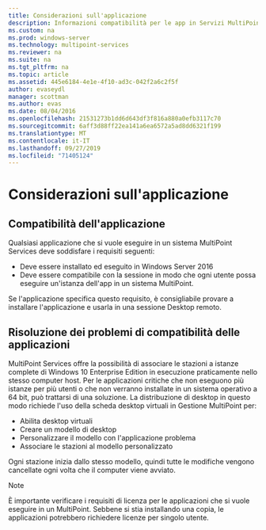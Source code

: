 ```yaml
---
title: Considerazioni sull'applicazione
description: Informazioni compatibilità per le app in Servizi MultiPoint
ms.custom: na
ms.prod: windows-server
ms.technology: multipoint-services
ms.reviewer: na
ms.suite: na
ms.tgt_pltfrm: na
ms.topic: article
ms.assetid: 445e6184-4e1e-4f10-ad3c-042f2a6c2f5f
author: evaseydl
manager: scottman
ms.author: evas
ms.date: 08/04/2016
ms.openlocfilehash: 21531273b1dd6d643df3f816a880a0efb3117c70
ms.sourcegitcommit: 6aff3d88ff22ea141a6ea6572a5ad8dd6321f199
ms.translationtype: MT
ms.contentlocale: it-IT
ms.lasthandoff: 09/27/2019
ms.locfileid: "71405124"
---
```

# <a name="application-considerations"></a>Considerazioni sull'applicazione
  
## <a name="application-compatibility"></a>Compatibilità dell'applicazione

Qualsiasi applicazione che si vuole eseguire in un sistema MultiPoint Services deve soddisfare i requisiti seguenti:
  
- Deve essere installato ed eseguito in Windows Server 2016 
- Deve essere compatibile con la sessione in modo che ogni utente possa eseguire un'istanza dell'app in un sistema MultiPoint.
  
Se l'applicazione specifica questo requisito, è consigliabile provare a installare l'applicazione e usarla in una sessione Desktop remoto. 

## <a name="addressing-application-compatibility-problems"></a>Risoluzione dei problemi di compatibilità delle applicazioni  
MultiPoint Services offre la possibilità di associare le stazioni a istanze complete di Windows 10 Enterprise Edition in esecuzione praticamente nello stesso computer host. Per le applicazioni critiche che non eseguono più istanze per più utenti o che non verranno installate in un sistema operativo a 64 bit, può trattarsi di una soluzione. La distribuzione di desktop in questo modo richiede l'uso della scheda desktop virtuali in Gestione MultiPoint per:  
  
-   Abilita desktop virtuali  
-   Creare un modello di desktop  
-   Personalizzare il modello con l'applicazione problema  
-   Associare le stazioni al modello personalizzato  

Ogni stazione inizia dallo stesso modello, quindi tutte le modifiche vengono cancellate ogni volta che il computer viene avviato.  
  
>[!NOTE] 
>È importante verificare i requisiti di licenza per le applicazioni che si vuole eseguire in un MultiPoint. Sebbene si stia installando una copia, le applicazioni potrebbero richiedere licenze per singolo utente.  
  

